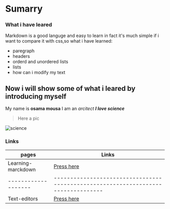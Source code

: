 # Sumarry 
### What i have leared

Markdown is a good languge and easy to learn in fact it's much simple if i want to compare it with css,so what i have learned:

* paregraph
* headers
* orderd and unordered lists
* lists
* how can i modify my text

## Now i will show some of what i leared by introducing myself
My name is **osama mousa**
I am an *arcitect*
***I love science***
>Here a pic

![science](https://www.for9a.com/images/blog/2019/05/26/640x360-3chilliwack-scienceworldontheroad.png)

### Links
pages              | Links
-------------------|---------------------------------------------------------------------------------
Learning-marckdown | [Press here](https://osamamousa204.github.io/learning-journal/learning-markdown)
-------------------|---------------------------------------------------------------------------------
Text-editors       | [Press here](https://osamamousa204.github.io/learning-journal/Text-editors)